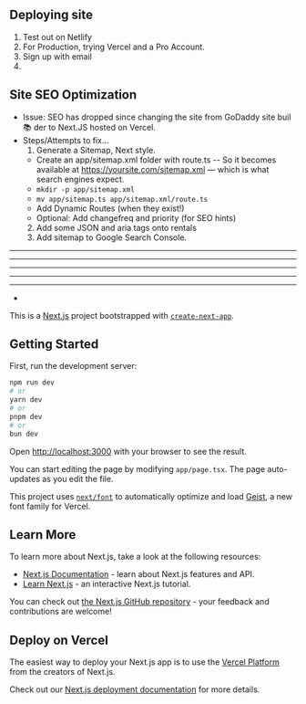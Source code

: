 






## Deploying site
1. Test out on Netlify
2. For Production, trying Vercel and a Pro Account.
3. Sign up with email
4. 


## Site SEO Optimization
- Issue: SEO has dropped since changing the site from GoDaddy site buil📚 der to Next.JS hosted on Vercel.
- Steps/Attempts to fix...
  1. Generate a Sitemap, Next style.
    - Create an app/sitemap.xml folder with route.ts -- So it becomes available at https://yoursite.com/sitemap.xml — which is what search engines expect.
     - `mkdir -p app/sitemap.xml`
     - `mv app/sitemap.ts app/sitemap.xml/route.ts`
   - Add Dynamic Routes (when they exist!)
   - Optional: Add changefreq and priority (for SEO hints)
  2. Add some JSON and aria tags onto rentals
  3. Add sitemap to Google Search Console.






-------------------------------------------------------
-----------------------------------
---------------------
-----------
----
-

This is a [Next.js](https://nextjs.org) project bootstrapped with [`create-next-app`](https://nextjs.org/docs/app/api-reference/cli/create-next-app).

## Getting Started

First, run the development server:

```bash
npm run dev
# or
yarn dev
# or
pnpm dev
# or
bun dev
```

Open [http://localhost:3000](http://localhost:3000) with your browser to see the result.

You can start editing the page by modifying `app/page.tsx`. The page auto-updates as you edit the file.

This project uses [`next/font`](https://nextjs.org/docs/app/building-your-application/optimizing/fonts) to automatically optimize and load [Geist](https://vercel.com/font), a new font family for Vercel.

## Learn More

To learn more about Next.js, take a look at the following resources:

- [Next.js Documentation](https://nextjs.org/docs) - learn about Next.js features and API.
- [Learn Next.js](https://nextjs.org/learn) - an interactive Next.js tutorial.

You can check out [the Next.js GitHub repository](https://github.com/vercel/next.js) - your feedback and contributions are welcome!

## Deploy on Vercel

The easiest way to deploy your Next.js app is to use the [Vercel Platform](https://vercel.com/new?utm_medium=default-template&filter=next.js&utm_source=create-next-app&utm_campaign=create-next-app-readme) from the creators of Next.js.

Check out our [Next.js deployment documentation](https://nextjs.org/docs/app/building-your-application/deploying) for more details.
